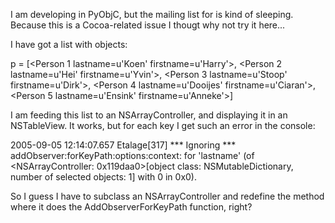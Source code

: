 

I am developing in PyObjC, but the mailing list for is kind of sleeping. Because this is a Cocoa-related issue I thougt why not try it here...

I have got a list with objects:

p = [<Person 1 lastname=u'Koen' firstname=u'Harry'>, <Person 2 lastname=u'Hei' firstname=u'Yvin'>, <Person 3 lastname=u'Stoop' firstname=u'Dirk'>, <Person 4 lastname=u'Dooijes' firstname=u'Ciaran'>, <Person 5 lastname=u'Ensink' firstname=u'Anneke'>]

I am feeding this list to an NSArrayController, and displaying it in an NSTableView. It works, but for each key I get such an error in the console:

2005-09-05 12:14:07.657 Etalage[317] *** Ignoring *** addObserver:forKeyPath:options:context: for 'lastname' (of <NSArrayController: 0x119daa0>[object class: NSMutableDictionary, number of selected objects: 1] with 0 in 0x0).

So I guess I have to subclass an NSArrayController and redefine the method where it does the AddObserverForKeyPath function, right?

